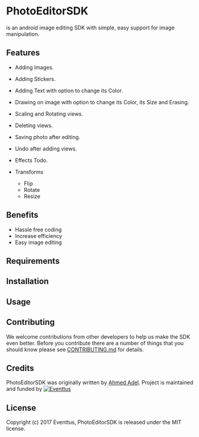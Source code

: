 # PhotoEditorSDK
is an android image editing SDK with simple, easy support for image manipulation.

## Features
- Adding Images.
- Adding Stickers.
- Adding Text with option to change its Color.
- Drawing on image with option to change its Color, its Size and Erasing.
- Scaling and Rotating views.
- Deleting views.
- Saving photo after editing.
- Undo after adding views.

- Effects
Todo.

- Transforms
  - Flip
  - Rotate
  - Resize

## Benefits
- Hassle free coding
- Increase efficiency
- Easy image editing

## Requirements

## Installation

## Usage

## Contributing

We welcome contributions from other developers to help us make the SDK even better.
Before you contribute there are a number of things that you should know please see [CONTRIBUTING.md](https://github.com/eventtus/photo-editor-android/blob/master/CONTRIBUTING.md) for details.

## Credits

PhotoEditorSDK was originally written by [Ahmed Adel](https://github.com/ahmed-adel-said).
Project is maintained and funded by [![Eventtus](http://assets.eventtus.com/logos/eventtus/standard.png)](http://eventtus.com)

## License

Copyright (c) 2017 Eventtus, PhotoEditorSDK is released under the MIT license.
